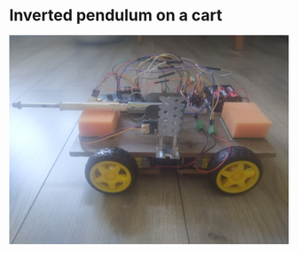 # Inverted pendulum on a cart

[![robot](https://github.com/djairw4/rm/blob/main/IMG_20210616_175233.jpg)](https://www.youtube.com/watch?v=eVoz9UbP790)
